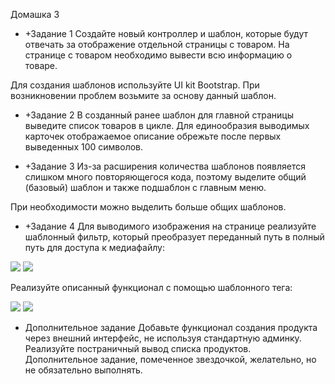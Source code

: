 Домашка 3

- +Задание 1
Создайте новый контроллер и шаблон, которые будут отвечать за отображение отдельной страницы с товаром. На странице с товаром необходимо вывести всю информацию о товаре.

Для создания шаблонов используйте UI kit Bootstrap. При возникновении проблем возьмите за основу данный шаблон.

- +Задание 2
В созданный ранее шаблон для главной страницы выведите список товаров в цикле. Для единообразия выводимых карточек отображаемое описание обрежьте после первых выведенных 100 символов.

- +Задание 3
Из-за расширения количества шаблонов появляется слишком много повторяющегося кода, поэтому выделите общий (базовый) шаблон и также подшаблон с главным меню.

При необходимости можно выделить больше общих шаблонов.

- +Задание 4
Для выводимого изображения на странице реализуйте шаблонный фильтр, который преобразует переданный путь в полный путь для доступа к медиафайлу:

<!-- Исходный вариант --> 
<img src="/media/{{ object.image }}" />
<!-- Итоговый вариант -->
<img src="{{ object.image|mediapath }}" />

Реализуйте описанный функционал с помощью шаблонного тега:

<!-- Исходный вариант -->
<img src="/media/{{ object.image }}" />
<!-- Итоговый вариант -->
<img src="{% mediapath object.image %}" />

* Дополнительное задание
Добавьте функционал создания продукта через внешний интерфейс, не используя стандартную админку.
Реализуйте постраничный вывод списка продуктов.
Дополнительное задание, помеченное звездочкой, желательно, но не обязательно выполнять.
